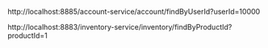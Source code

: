 http://localhost:8885/account-service/account/findByUserId?userId=10000


http://localhost:8883/inventory-service/inventory/findByProductId?productId=1


